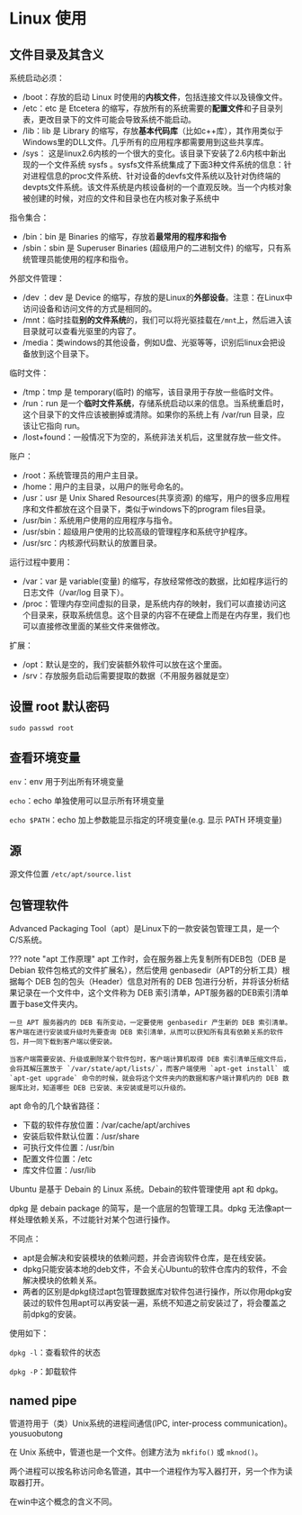 # Linux 使用

## 文件目录及其含义

系统启动必须：

- /boot：存放的启动 Linux 时使用的**内核文件**，包括连接文件以及镜像文件。
- /etc：etc 是 Etcetera 的缩写，存放所有的系统需要的**配置文件**和子目录列表，更改目录下的文件可能会导致系统不能启动。
- /lib：lib 是 Library 的缩写，存放**基本代码库**（比如c++库），其作用类似于Windows里的DLL文件。几乎所有的应用程序都需要用到这些共享库。
- /sys： 这是linux2.6内核的一个很大的变化。该目录下安装了2.6内核中新出现的一个文件系统 sysfs 。sysfs文件系统集成了下面3种文件系统的信息：针对进程信息的proc文件系统、针对设备的devfs文件系统以及针对伪终端的devpts文件系统。该文件系统是内核设备树的一个直观反映。当一个内核对象被创建的时候，对应的文件和目录也在内核对象子系统中

指令集合：

- /bin：bin 是 Binaries 的缩写，存放着**最常用的程序和指令**
- /sbin：sbin 是 Superuser Binaries (超级用户的二进制文件) 的缩写，只有系统管理员能使用的程序和指令。

外部文件管理：

- /dev ：dev 是 Device 的缩写，存放的是Linux的**外部设备**。注意：在Linux中访问设备和访问文件的方式是相同的。
- /mnt：临时挂载**别的文件系统**的，我们可以将光驱挂载在`/mnt`上，然后进入该目录就可以查看光驱里的内容了。
- /media：类windows的其他设备，例如U盘、光驱等等，识别后linux会把设备放到这个目录下。

临时文件：

- /tmp：tmp 是 temporary(临时) 的缩写，该目录用于存放一些临时文件。
- /run：run 是一个**临时文件系统**，存储系统启动以来的信息。当系统重启时，这个目录下的文件应该被删掉或清除。如果你的系统上有 /var/run 目录，应该让它指向 run。
- /lost+found：一般情况下为空的，系统非法关机后，这里就存放一些文件。

账户：

- /root：系统管理员的用户主目录。
- /home：用户的主目录，以用户的账号命名的。
- /usr：usr 是 Unix Shared Resources(共享资源) 的缩写，用户的很多应用程序和文件都放在这个目录下，类似于windows下的program files目录。
- /usr/bin：系统用户使用的应用程序与指令。
- /usr/sbin：超级用户使用的比较高级的管理程序和系统守护程序。
- /usr/src：内核源代码默认的放置目录。

运行过程中要用：

- /var：var 是 variable(变量) 的缩写，存放经常修改的数据，比如程序运行的日志文件（/var/log 目录下）。
- /proc：管理内存空间虚拟的目录，是系统内存的映射，我们可以直接访问这个目录来，获取系统信息。这个目录的内容不在硬盘上而是在内存里，我们也可以直接修改里面的某些文件来做修改。

扩展：

- /opt：默认是空的，我们安装额外软件可以放在这个里面。
- /srv：存放服务启动后需要提取的数据（不用服务器就是空）

## 设置 root 默认密码

```
sudo passwd root
```

## 查看环境变量

`env`：env 用于列出所有环境变量

`echo`：echo 单独使用可以显示所有环境变量

`echo $PATH`：echo 加上参数能显示指定的环境变量(e.g. 显示 PATH 环境变量)

## 源

源文件位置 `/etc/apt/source.list`

## 包管理软件

Advanced Packaging Tool（apt）是Linux下的一款安装包管理工具，是一个C/S系统。


??? note "apt 工作原理"
    apt 工作时，会在服务器上先复制所有DEB包（DEB 是 Debian 软件包格式的文件扩展名），然后使用 genbasedir（APT的分析工具）根据每个 DEB 包的包头（Header）信息对所有的 DEB 包进行分析，并将该分析结果记录在一个文件中，这个文件称为 DEB 索引清单，APT服务器的DEB索引清单置于base文件夹内。

    一旦 APT 服务器内的 DEB 有所变动，一定要使用 genbasedir 产生新的 DEB 索引清单。客户端在进行安装或升级时先要查询 DEB 索引清单，从而可以获知所有具有依赖关系的软件包，并一同下载到客户端以便安装。

    当客户端需要安装、升级或删除某个软件包时，客户端计算机取得 DEB 索引清单压缩文件后，会将其解压置放于 `/var/state/apt/lists/`，而客户端使用 `apt-get install` 或 `apt-get upgrade` 命令的时候，就会将这个文件夹内的数据和客户端计算机内的 DEB 数据库比对，知道哪些 DEB 已安装、未安装或是可以升级的。

apt 命令的几个缺省路径：

- 下载的软件存放位置：/var/cache/apt/archives
- 安装后软件默认位置：/usr/share
- 可执行文件位置：/usr/bin
- 配置文件位置：/etc
- 库文件位置：/usr/lib

Ubuntu 是基于 Debain 的 Linux 系统。Debain的软件管理使用 apt
和 dpkg。

dpkg 是 debain package 的简写，是一个底层的包管理工具。dpkg 无法像apt一样处理依赖关系，不过能针对某个包进行操作。

不同点：

- apt是会解决和安装模块的依赖问题，并会咨询软件仓库，是在线安装。
- dpkg只能安装本地的deb文件，不会关心Ubuntu的软件仓库内的软件，不会解决模块的依赖关系。
- 两者的区别是dpkg绕过apt包管理数据库对软件包进行操作，所以你用dpkg安装过的软件包用apt可以再安装一遍，系统不知道之前安装过了，将会覆盖之前dpkg的安装。

使用如下：

`dpkg -l`：查看软件的状态

`dpkg -P`：卸载软件

## named pipe

管道符用于（类）Unix系统的进程间通信(IPC, inter-process communication)。yousuobutong

在 Unix 系统中，管道也是一个文件。创建方法为 `mkfifo()` 或 `mknod()`。

两个进程可以按名称访问命名管道，其中一个进程作为写入器打开，另一个作为读取器打开。

在win中这个概念的含义不同。